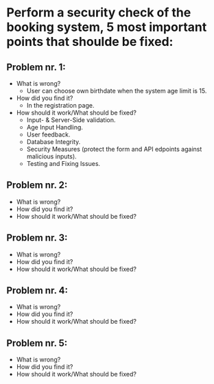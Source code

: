 # Perform a security check of the booking system, 5 most important points that shoulde be fixed:

## Problem nr. 1:
* What is wrong?
    * User can choose own birthdate when the system age limit is 15.
* How did you find it?
    * In the registration page.
* How should it work/What should be fixed?
    * Input- & Server-Side validation.
    * Age Input Handling.
    * User feedback.
    * Database Integrity.
    * Security Measures (protect the form and API edpoints against malicious inputs).
    * Testing and Fixing Issues.

## Problem nr. 2:
* What is wrong?
* How did you find it?
* How should it work/What should be fixed?

## Problem nr. 3:
* What is wrong?
* How did you find it?
* How should it work/What should be fixed?

## Problem nr. 4:
* What is wrong?
* How did you find it?
* How should it work/What should be fixed?

## Problem nr. 5:
* What is wrong?
* How did you find it?
* How should it work/What should be fixed?